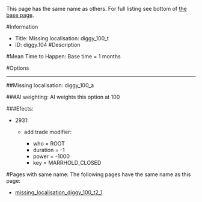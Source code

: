 This page has the same name as others. For full listing see bottom of [the base page](missing_localisation_diggy_100.md).

#Information
 - Title: Missing localisation: diggy_100_t
 - ID: diggy.104
#Description

#Mean Time to Happen:
Base time = 1 months

#Options

___
##Missing localisation: diggy_100_a

###AI weighting:
AI weights this option at 100


###Efects:<ul><li>2931:</li><ul><li>add trade modifier:</li><ul><li>who = ROOT</li><li>duration = -1</li><li>power = -1000</li><li>key = MARRHOLD_CLOSED</li></ul></ul></ul>


#Pages with same name:
The following pages have the same name as this page:
 - [missing_localisation_diggy_100_t2_1](missing_localisation_diggy_100_t2_1.md)
